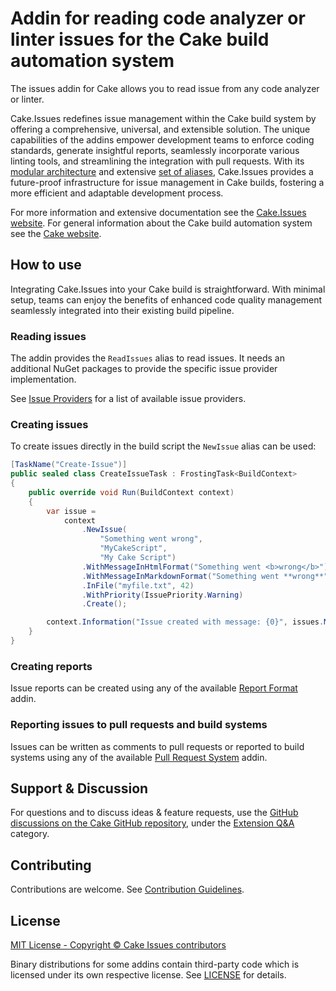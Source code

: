 # Addin for reading code analyzer or linter issues for the Cake build automation system

The issues addin for Cake allows you to read issue from any code analyzer or linter.

Cake.Issues redefines issue management within the Cake build system by offering a comprehensive, universal, and extensible solution.
The unique capabilities of the addins empower development teams to enforce coding standards, generate insightful reports,
seamlessly incorporate various linting tools, and streamlining the integration with pull requests.
With its [modular architecture] and extensive [set of aliases], Cake.Issues provides a future-proof infrastructure for issue management
in Cake builds, fostering a more efficient and adaptable development process.

For more information and extensive documentation see the [Cake.Issues website](https://cakeissues.net).
For general information about the Cake build automation system see the [Cake website](http://cakebuild.net).

## How to use

Integrating Cake.Issues into your Cake build is straightforward.
With minimal setup, teams can enjoy the benefits of enhanced code quality management seamlessly integrated into their existing build pipeline.

### Reading issues

The addin provides the `ReadIssues` alias to read issues.
It needs an additional NuGet packages to provide the specific issue provider implementation.

See [Issue Providers] for a list of available issue providers.

### Creating issues

To create issues directly in the build script the `NewIssue` alias can be used:

```csharp
[TaskName("Create-Issue")]
public sealed class CreateIssueTask : FrostingTask<BuildContext>
{
    public override void Run(BuildContext context)
    {
        var issue =
            context
                .NewIssue(
                    "Something went wrong",
                    "MyCakeScript",
                    "My Cake Script")
                .WithMessageInHtmlFormat("Something went <b>wrong</b>")
                .WithMessageInMarkdownFormat("Something went **wrong**")
                .InFile("myfile.txt", 42)
                .WithPriority(IssuePriority.Warning)
                .Create();

        context.Information("Issue created with message: {0}", issues.MessageText);
    }
}
```

### Creating reports

Issue reports can be created using any of the available [Report Format] addin.

### Reporting issues to pull requests and build systems

Issues can be written as comments to pull requests or reported to build systems using any of the
available [Pull Request System] addin.

## Support & Discussion

For questions and to discuss ideas & feature requests, use the [GitHub discussions on the Cake GitHub repository](https://github.com/cake-build/cake/discussions), under the [Extension Q&A](https://github.com/orgs/cake-build/discussions/categories/extension-q-a) category.

## Contributing

Contributions are welcome. See [Contribution Guidelines](https://github.com/cake-contrib/Cake.Issues/blob/develop/CONTRIBUTING.md).

## License

[MIT License - Copyright © Cake Issues contributors](LICENSE)

Binary distributions for some addins contain third-party code which is licensed under its own respective license.
See [LICENSE](https://github.com/cake-contrib/Cake.Issues/blob/develop/LICENSE) for details.

[modular architecture]: https://cakeissues.net/docs/fundamentals/architecture
[set of aliases]: https://cakeissues.net/dsl/
[Issue Providers]: https://cakeissues.net/addins/issue-provider/
[Report Format]: https://cakeissues.net/docs/report-formats/
[Pull Request System]: https://cakeissues.net/docs/pull-request-systems/
